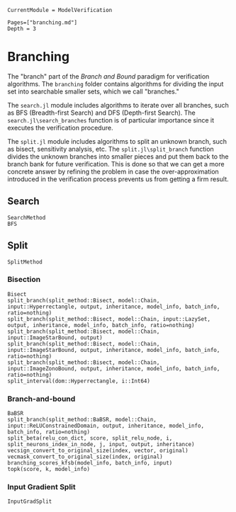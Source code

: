 ```@meta
CurrentModule = ModelVerification
```

```@contents
Pages=["branching.md"]
Depth = 3
```

# Branching
The "branch" part of the _Branch and Bound_ paradigm for verification algorithms. The `branching` folder contains algorithms for dividing the input set into searchable smaller sets, which we call "branches." 

The `search.jl` module includes algorithms to iterate over all branches, such as BFS (Breadth-first Search) and DFS (Depth-first Search). The `search.jl\search_branches` function is of particular importance since it executes the verification procedure.

The `split.jl` module includes algorithms to split an unknown branch, such as bisect, sensitivity analysis, etc. The `split.jl\split_branch` function divides the unknown branches into smaller pieces and put them back to the branch bank for future verification. This is done so that we can get a more concrete answer by refining the problem in case the over-approximation introduced in the verification process prevents us from getting a firm result.

## Search
```@docs
SearchMethod
BFS
```

## Split
```@docs
SplitMethod
```

### Bisection
```@docs
Bisect
split_branch(split_method::Bisect, model::Chain, input::Hyperrectangle, output, inheritance, model_info, batch_info, ratio=nothing)
split_branch(split_method::Bisect, model::Chain, input::LazySet, output, inheritance, model_info, batch_info, ratio=nothing)
split_branch(split_method::Bisect, model::Chain, input::ImageStarBound, output)
split_branch(split_method::Bisect, model::Chain, input::ImageStarBound, output, inheritance, model_info, batch_info, ratio=nothing)
split_branch(split_method::Bisect, model::Chain, input::ImageZonoBound, output, inheritance, model_info, batch_info, ratio=nothing)
split_interval(dom::Hyperrectangle, i::Int64)
```

### Branch-and-bound
```@docs
BaBSR
split_branch(split_method::BaBSR, model::Chain, input::ReLUConstrainedDomain, output, inheritance, model_info, batch_info, ratio=nothing)
split_beta(relu_con_dict, score, split_relu_node, i, split_neurons_index_in_node, j, input, output, inheritance)
vecsign_convert_to_original_size(index, vector, original)
vecmask_convert_to_original_size(index, original)
branching_scores_kfsb(model_info, batch_info, input)
topk(score, k, model_info)
```

### Input Gradient Split
```@docs
InputGradSplit
```